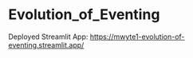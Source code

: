 # Evolution_of_Eventing

Deployed Streamlit App:
https://mwyte1-evolution-of-eventing.streamlit.app/
